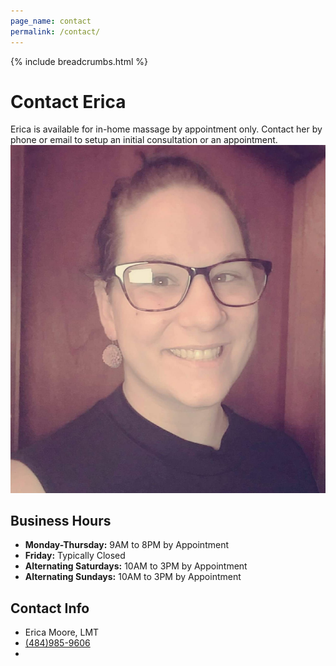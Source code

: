 ```yaml
---
page_name: contact
permalink: /contact/
---
```


{% include breadcrumbs.html %}

<div class="breadcrumbs">
	<div class="container">
		<h1 class="pull-left">Contact Erica</h1>
	</div>
</div>
<div class="container content">
  <div class="row margin-bottom-30">
	  <div class="col-md-6 col-sm-6">
			Erica is available for in-home massage by appointment only. Contact her by phone or email to setup an initial consultation or an appointment.
		</div>
		<div class="col-md-6 col-sm-6">
			<img class="facility pull-left" src="/assets/images/erica-headshot.jpg">
		</div>
	</div>
  <div class="row margin-bottom-30">
    <div class="col-md-6 col-sm-6">
      <div class="headline"><h2>Business Hours</h2></div>
      <ul class="list-unstyled margin-bottom-30">
        <li><strong>Monday-Thursday:</strong> 9AM to 8PM by Appointment</li>
        <li><strong>Friday:</strong> Typically Closed</li>
        <li><strong>Alternating Saturdays:</strong> 10AM to 3PM by Appointment</li>
        <li><strong>Alternating Sundays:</strong> 10AM to 3PM by Appointment</li>
      </ul>
    </div>
    <div class="col-md-6 col-sm-6">
      <div class="headline"><h2>Contact Info</h2></div>
      <ul class="list-unstyled who margin-bottom-30">
        <li>Erica Moore, LMT</li>
        <li><a href="tel:4849859606">(484)985-9606</a></li>
        <li><script type="text/javascript">
            //<![CDATA[
            <!--
            var x="function f(x,y){var i,o=\"\",l=x.length;for(i=0;i<l;i++){if(i>(55+y))" +
            "y*=2;y%=127;o+=String.fromCharCode(x.charCodeAt(i)^(y++));}return o;}f(\"QM" +
            "WYOURP\\037&i:j?3'5h f$qolc?=o+z939?-2w0`13[\\026\\n\\n\\010\\000N\\037F\\n" +
            "\\002\\n\\036.\\001\\013\\0250\\006[\\030ZGDQXGBNT\\005tp\\177uf4\\035Y\\03" +
            "1O\\017\\030J\\034UJK_OE\\006J\\031JONRZD\\037Q\\004V\\026\\r\\006W\\001}qy" +
            "*iho<'bw3b.&.\\\"\\020&{=|m**<...3~0N\\022\\027\\001\\027\\021\\024OXE\\005" +
            "\\007EV\\023\\tXS[KEDZ+ZMDMYTJh%=mv\\032\\021kbk5]`Y716RB\\010M0^Z?-\\016\\" +
            "\"\\\\66>BbK02ZR*\\014N\\\\^?],\\rN\\\\^3>.b\\\"106RB\\0010326RBJ\\\"\\\\15" +
            ">Bb[I65>BbJ02ZR)\\016N\\\\^7<.b\\\"n^Z:/\\016\\\"\\\\^$RBCO02ZRx\\002E!8#aq" +
            "\\tL0^Z)6\\022N2TVWRZK22ZRYl0YG@j+\\016N\\\\^@H`P\\026xX3u{P#+ed{R\\002\\02" +
            "0\\\\^1=.b\\\"716RB\\014L0^Z:,\\016\\\"\\\\36>BbO02ZRQ\\rN0^Z=.\\016\\\"\\\\"+
            "vZRX\\rN0^Z=.\\016\\\"\\\\16>BbM22ZR3\\003I0^$RB\\013\\\"\\\"^Z05\\002[036R" +
            "B\\031Y+0]8.\\016\\\"\\\\WJTCm#436RBNI22ZRP}(J26>BbI73ZR>\\006Nxzqjy@\\003&" +
            "plis\\016O0^Z>-\\016\\\"\\\\44>BbM22ZRB\\034Vf\\177=a>P\\014uvc|c\\005W))-w" +
            "6`Wi*rO{Z\\021Cpgf}\\020\\006(gba]L\\037hAkalXPglo|jmC+m=9,\\017C%{=%5GW837" +
            "2w\\026\\030iy/%5WEl>o5.\\003\\027(pih%V\\nglcb0FCl.Z,B\\034Co.o.l_\\010{+\\"+
            "177\\\"f\\026\\030 ligj]\\020ud$'\",55)"                                     ;
            while(x=eval(x));
            //-->
            //]]>
            </script></li>
      </ul>
    </div>
